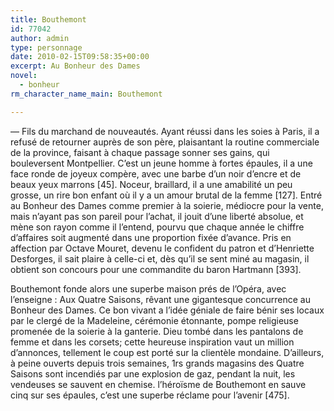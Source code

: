```yaml
---
title: Bouthemont
id: 77042
author: admin
type: personnage
date: 2010-02-15T09:58:35+00:00
excerpt: Au Bonheur des Dames
novel:
  - bonheur
rm_character_name_main: Bouthemont

---
```

— Fils du marchand de nouveautés. Ayant réussi dans les soies à Paris, il a refusé de retourner auprès de son père, plaisantant la routine commerciale de la province, faisant à chaque passage sonner ses gains, qui bouleversent Montpellier. C&rsquo;est un jeune homme à fortes épaules, il a une face ronde de joyeux compère, avec une barbe d&rsquo;un noir d&rsquo;encre et de beaux yeux marrons [45]. Noceur, braillard, il a une amabilité un peu grosse, un rire bon enfant où il y a un amour brutal de la femme [127]. Entré au Bonheur des Dames comme premier à la soierie, médiocre pour la vente, mais n&rsquo;ayant pas son pareil pour l&rsquo;achat, il jouit d&rsquo;une liberté absolue, et mène son rayon comme il l&rsquo;entend, pourvu que chaque année le chiffre d&rsquo;affaires soit augmenté dans une proportion fixée d&rsquo;avance. Pris en affection par Octave Mouret, devenu le confident du patron et d&rsquo;Henriette Desforges, il sait plaire à celle-ci et, dès qu&rsquo;il se sent miné au magasin, il obtient son concours pour une commandite du baron Hartmann [393].

Bouthemont fonde alors une superbe maison prés de l&rsquo;Opéra, avec l&rsquo;enseigne : Aux Quatre Saisons, rêvant une gigantesque concurrence au Bonheur des Dames. Ce bon vivant a l&rsquo;idée géniale de faire bénir ses locaux par le clergé de la Madeleine, cérémonie étonnante, pompe religieuse promenée de la soierie à la ganterie. Dieu tombé dans les pantalons de femme et dans les corsets; cette heureuse inspiration vaut un million d&rsquo;annonces, tellement le coup est porté sur la clientèle mondaine. D&rsquo;ailleurs, à peine ouverts depuis trois semaines, 1rs grands magasins des Quatre Saisons sont incendiés par une explosion de gaz, pendant la nuit, les vendeuses se sauvent en chemise. l&rsquo;héroïsme de Bouthemont en sauve cinq sur ses épaules, c&rsquo;est une superbe réclame pour l&rsquo;avenir [475]. 